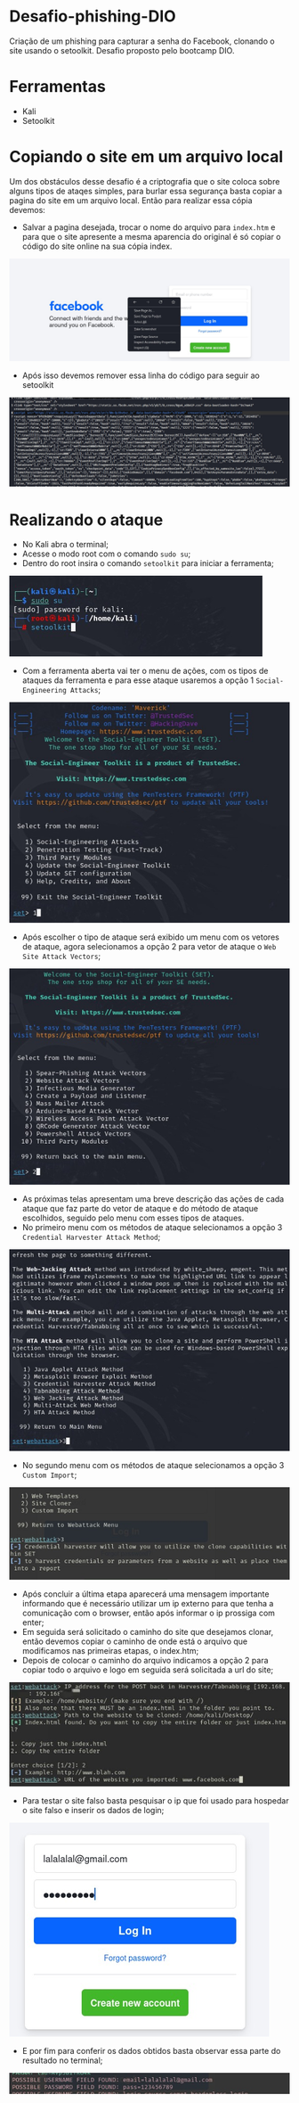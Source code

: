 # Desafio-phishing-DIO
Criação de um phishing para capturar a senha do Facebook, clonando o site usando o setoolkit. Desafio proposto pelo bootcamp DIO.

# Ferramentas
- Kali
- Setoolkit

# Copiando o site em um arquivo local
Um dos obstáculos desse desafio é a criptografia que o site coloca sobre alguns tipos de ataqes simples, para burlar essa segurança basta copiar a pagina do site em um arquivo local. Então para realizar essa cópia devemos:

- Salvar a pagina desejada, trocar o nome do arquivo para ```index.htm``` e para que o site apresente a mesma aparencia do original é só copiar o código do site online na sua cópia index.

![Alt text](./pagina.jpg "Optional title")

- Após isso devemos remover essa linha do código para seguir ao setoolkit

![Alt text](./script.jpg "Optional title")

# Realizando o  ataque
- No Kali abra o terminal;
- Acesse o modo root com o comando ``` sudo su ```;
- Dentro do root insira o comando ``` setoolkit ``` para iniciar a ferramenta;

![Alt text](./Ferramenta.jpg "Optional title")

- Com a ferramenta aberta vai  ter o menu de ações, com os tipos de ataques da ferramenta e para esse ataque usaremos a opção 1 ``` Social-Engineering Attacks ```;

![Alt text](./opçao1.jpg "Optional title")

- Após escolher o tipo de ataque será exibido um menu com os vetores de ataque, agora selecionamos a opção 2 para vetor de ataque o ``` Web Site Attack Vectors ```;

![Alt text](./opçao2.jpg "Optional title")

- As próximas telas apresentam uma breve descrição das ações de cada ataque que faz parte do vetor de ataque e do método de ataque escolhidos, seguido pelo menu com esses tipos de ataques.
- No primeiro menu com os métodos de ataque selecionamos a opção 3 ``` Credential Harvester Attack Method ```;

![Alt text](./opçao3.jpg "Optional title")

- No segundo menu com os métodos de ataque selecionamos a opção 3 ``` Custom Import ```;

![Alt text](./opçao4.jpg "Optional title")

- Após concluir a última etapa aparecerá uma mensagem importante informando que é necessário utilizar um ip externo para que tenha a comunicação com o browser, então após informar o ip prossiga com enter;
- Em seguida será solicitado o caminho do site que desejamos clonar, então devemos copiar o caminho de onde está o arquivo que modificamos nas primeiras etapas, o  index.htm;
- Depois de colocar o caminho do arquivo  indicamos a opção 2 para copiar todo o arquivo  e logo em seguida será solicitada a url do site;

![Alt text](./arquivo.jpg "Optional title")

- Para testar o site falso basta pesquisar o ip que foi usado para hospedar o site falso e inserir os dados de login;

![Alt text](./teste.jpg "Optional title")

- E por fim para conferir os dados obtidos basta observar essa parte do resultado no terminal;

![Alt text](./resultado.jpg "Optional title")
